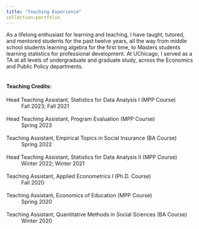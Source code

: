 ```yaml
---
title: "Teaching Experience"
collection:portfolio
---
```


As a lifelong enthusiast for learning and teaching, I have taught, tutored, and mentored students for the past twelve years, all the way from middle school students learning algebra for the first time, to Masters students learning statistics for professional development. At UChicago, I served as a TA at all levels of undergraduate and graduate study, across the Economics and Public Policy departments. 
<br>
<br>

<h4>Teaching Credits: </h4>
<dl>
<dt> Head Teaching Assistant, Statistics for Data Analysis I (MPP Course) </dt>
<dd> Fall 2023; Fall 2021 </dd>
<br>
<dt>  Head Teaching Assistant, Program Evaluation (MPP Course) 
<dd> Spring 2023</dd>
<br>
<dt>  Teaching Assistant, Empirical Topics in Social Insurance (BA Course) 
<dd> Spring 2022 </dd>
<br>
<dt>  Head Teaching Assistant, Statistics for Data Analysis II (MPP Course) 
<dd> Winter 2022; Winter 2021 </dd>
<br>
<dt>  Teaching Assistant, Applied Econometrics I (Ph.D. Course) 
<dd> Fall 2020 </dd>
<br>
<dt>  Teaching Assistant, Economics of Education (MPP Course) 
<dd> Spring 2020 </dd>
<br>
<dt>  Teaching Assistant, Quantitative Methods in Social Sciences (BA Course) 
<dd> Winter 2020 </dd>
<br>
</dl>



